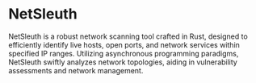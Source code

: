 # NetSleuth
NetSleuth is a robust network scanning tool crafted in Rust, designed to efficiently identify live hosts, open ports, and network services within specified IP ranges. Utilizing asynchronous programming paradigms, NetSleuth swiftly analyzes network topologies, aiding in vulnerability assessments and network management.

